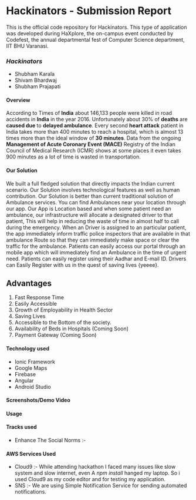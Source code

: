 # Hackinators - Submission Report
This is the official code repository for Hackinators. This type of application was developed during HaXplore, the on-campus event conducted by Codefest, the annual departmental fest of Computer Science department, IIT BHU Varanasi.
### _Hackinators_
* Shubham Karala
* Shivam Bhardwaj
* Shubham Prajapati
#### Overview
According to Times of **India** about 146,133 people were killed in road accidents in **India** in the year 2016. Unfortunately about 30% of **deaths** are **caused due** to **delayed ambulance**.
Every second **heart attack** patient in India takes more than 400 minutes to reach a hospital, which is almost 13 times more than the ideal window of **30 minutes**.
Data from the ongoing **Management of Acute Coronary Event (MACE)** Registry of the Indian Council of Medical Research (ICMR) shows at some places it even takes 900 minutes as a lot of time is wasted in transportation.
#### Our Solution
We built a full fledged solution that directly impacts the Indian current scenario. Our Solution involves technological features as well as human contribution.
Our Solution is better than current traditional solution of Ambulance services. You can find Ambulances near your location through our app. Our App is Location based and when some patient need an ambulance, our infrastructure will allocate a designated driver to that patient, This will help in reducing the waste of time in almost half to call during the emergency. When an Driver is assigned to an particular patient, the app immediately inform traffic police inspectors that are available in that ambulance Route so that they can immediately make space or clear the traffic for the ambulance. Patients can easily access our portal through an mobile app which will immediately find an Ambulance in the time of urgent need. Patients can easily register using their Aadhar and E-mail ID. Drivers can Easily Register with us in the quest of saving lives {yeeee}.

## Advantages

 1. Fast Response Time
 2. Easily Accessible
 3. Growth of Employability in Health Sector
 4. Saving Lives
 5. Accessible to the Bottom of the society.
 6. Availability of Beds in Hospitals (Coming Soon)
 7. Payment Gateway (Coming Soon)
#### Technology used
* Ionic Framework
* Google Maps
* Firebase
* Angular
* Android Studio
#### Screenshots/Demo Video

#### Usage

#### Tracks used
* Enhance The Social Norms :- 

#### AWS Services Used
* Cloud9 :- While attending hackathon I faced many issues like slow system and slow internet, even A *npm install* hanged my laptop. So i used Cloud9 as my code editor and for testing my application. 
* SNS :- We are using Simple Notification Service for sending automated notifications.


